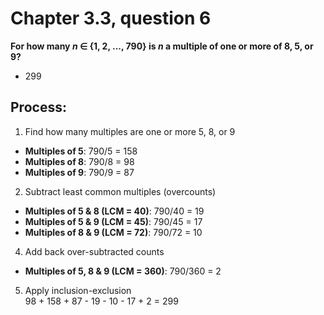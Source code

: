 # Chapter 3.3, question 6

**For how many $n$ $\in$ {1, 2, ..., 790} is $n$ a multiple of one or more of 8, 5, or 9?**
- 299

## Process:
1) Find how many multiples are one or more 5, 8, or 9
- **Multiples of 5**: 790/5 = 158
- **Multiples of 8**: 790/8 = 98
- **Multiples of 9**: 790/9 = 87

2) Subtract least common multiples (overcounts)
- **Multiples of 5 & 8 (LCM = 40)**: 790/40 = 19
- **Multiples of 5 & 9 (LCM = 45)**: 790/45 = 17
- **Multiples of 8 & 9 (LCM = 72)**: 790/72 = 10

4) Add back over-subtracted counts
- **Multiples of 5, 8 & 9 (LCM = 360)**: 790/360 = 2

5) Apply inclusion-exclusion <br>
98 + 158 + 87 - 19 - 10 - 17 + 2 = 299
